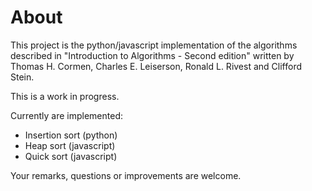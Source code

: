 # About

This project is the python/javascript implementation of the algorithms described in "Introduction to Algorithms - Second edition" written by Thomas H. Cormen, Charles E. Leiserson, Ronald L. Rivest and Clifford Stein.

This is a work in progress.

Currently are implemented:
* Insertion sort (python)
* Heap sort (javascript)
* Quick sort (javascript)

Your remarks, questions or improvements are welcome.
